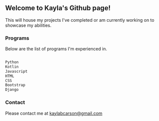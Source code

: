 ## Welcome to Kayla's Github page!

This will house my projects I've completed or am currently working on to showcase my abilities.

### Programs

Below are the list of programs I'm experienced in.

```markdown

Python
Kotlin
Javascript
HTML
CSS
Bootstrap
Django

```

### Contact

Please contact me at kaylabcarson@gmail.com
